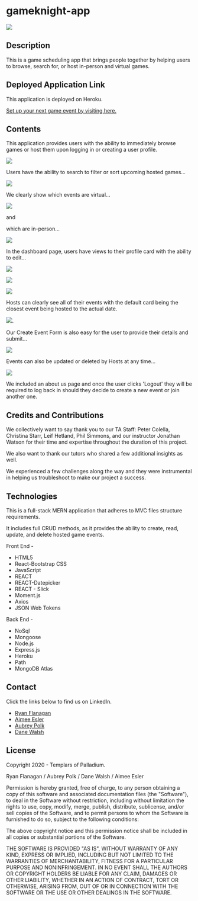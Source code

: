 # gameknight-app

![](client/src/images/gameknight_home.png)

## Description
This is a game scheduling app that brings people together by helping users to browse, search for, or host in-person and virtual games.

## Deployed Application Link

This application is deployed on Heroku.

[Set up your next game event by visiting here.](https://gameknight-app.herokuapp.com/)

## Contents
This application provides users with the ability to immediately browse games or host them upon logging in or creating a user profile.

![](client/src/images/create-account-form.png)

Users have the ability to search to filter or sort upcoming hosted games...

![](client/src/images/search-events.png)

We clearly show which events are virtual...

![](client/src/images/Virtual.png)

and 

which are in-person...

![](client/src/images/In_Person.png)

In the dashboard page, users have views to their profile card with the ability to edit...

![](client/src/images/user_dashboard.png)

![](client/src/images/profilecard_img.png)

![](client/src/images/update-profile-modal.png)

Hosts can clearly see all of their events with the default card being the closest event being hosted to the actual date.

![](client/src/images/host_event-card.png).

Our Create Event Form is also easy for the user to provide their details and submit...

![](client/src/images/create-event-form.png)

Events can also be updated or deleted by Hosts at any time...

![](client/src/images/update_event_modal.png)

We included an about us page and once the user clicks 'Logout' they will be required to log back in should they decide to create a new event or join another one.

## Credits and Contributions
We collectively want to say thank you to our TA Staff: Peter Colella, Christina Starr, Leif Hetland, Phil Simmons, and our instructor Jonathan Watson for their time and expertise throughout the duration of this project. 

We also want to thank our tutors who shared a few additional insights as well.

We experienced a few challenges along the way and they were instrumental in helping us troubleshoot to make our project a success.

## Technologies

This is a full-stack MERN application that adheres to MVC files structure requirements.

It includes full CRUD methods, as it provides the ability to create, read, update, and delete hosted game events.

Front End -

* HTML5 
* React-Bootstrap CSS
* JavaScript 
* REACT
* REACT-Datepicker
* REACT - Slick
* Moment.js
* Axios
* JSON Web Tokens

Back End -

* NoSql
* Mongoose 
* Node.js 
* Express.js  
* Heroku
* Path
* MongoDB Atlas

## Contact

Click the links below to find us on LinkedIn.

* [Ryan Flanagan](https://www.linkedin.com/in/ryanflanagan82/)
* [Aimee Esler](https://www.linkedin.com/in/aimee-esler-3bb31288/)
* [Aubrey Polk](https://www.linkedin.com/in/aubrey-polk-70886456/)
* [Dane Walsh](https://www.linkedin.com/in/thomasdwj/)

## License
Copyright 2020 - Templars of Palladium.

Ryan Flanagan / Aubrey Polk / Dane Walsh / Aimee Esler

Permission is hereby granted, free of charge, to any person obtaining a copy of this software and associated documentation files (the "Software"), to deal in the Software without restriction, including without limitation the rights to use, copy, modify, merge, publish, distribute, sublicense, and/or sell copies of the Software, and to permit persons to whom the Software is furnished to do so, subject to the following conditions:

The above copyright notice and this permission notice shall be included in all copies or substantial portions of the Software.

THE SOFTWARE IS PROVIDED "AS IS", WITHOUT WARRANTY OF ANY KIND, EXPRESS OR IMPLIED, INCLUDING BUT NOT LIMITED TO THE WARRANTIES OF MERCHANTABILITY, FITNESS FOR A PARTICULAR PURPOSE AND NONINFRINGEMENT. IN NO EVENT SHALL THE AUTHORS OR COPYRIGHT HOLDERS BE LIABLE FOR ANY CLAIM, DAMAGES OR OTHER LIABILITY, WHETHER IN AN ACTION OF CONTRACT, TORT OR OTHERWISE, ARISING FROM, OUT OF OR IN CONNECTION WITH THE SOFTWARE OR THE USE OR OTHER DEALINGS IN THE SOFTWARE.
